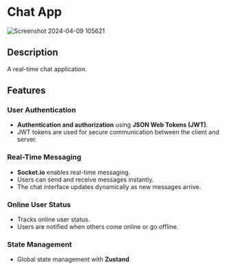 # Chat App
![Screenshot 2024-04-09 105621](https://github.com/metricbutton/mern-chat-app/assets/67633930/a7c78ab9-500b-4214-a1cf-c8fbbe7756db)

## Description
A real-time chat application.

## Features

### User Authentication
- **Authentication and authorization** using **JSON Web Tokens (JWT)**.
- JWT tokens are used for secure communication between the client and server.

### Real-Time Messaging
- **Socket.io** enables real-time messaging.
- Users can send and receive messages instantly.
- The chat interface updates dynamically as new messages arrive.

### Online User Status
- Tracks online user status.
- Users are notified when others come online or go offline.

### State Management
- Global state management with **Zustand**
